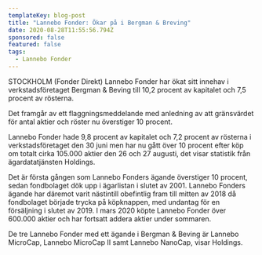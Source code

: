 ```yaml
---
templateKey: blog-post
title: "Lannebo Fonder: Ökar på i Bergman & Breving"
date: 2020-08-28T11:55:56.794Z
sponsored: false
featured: false
tags:
  - Lannebo Fonder
---
```

STOCKHOLM (Fonder Direkt) Lannebo Fonder har ökat sitt innehav i verkstadsföretaget Bergman & Beving till 10,2 procent av kapitalet och 7,5 procent av rösterna.

Det framgår av ett flaggningsmeddelande med anledning av att gränsvärdet för antal aktier och röster nu överstiger 10 procent.

Lannebo Fonder hade 9,8 procent av kapitalet och 7,2 procent av rösterna i verkstadsföretaget den 30 juni men har nu gått över 10 procent efter köp om totalt cirka 105.000 aktier den 26 och 27 augusti, det visar statistik från ägardatatjänsten Holdings.

Det är första gången som Lannebo Fonders ägande överstiger 10 procent, sedan fondbolaget dök upp i ägarlistan i slutet av 2001. Lannebo Fonders ägande har däremot varit nästintill obefintlig fram till mitten av 2018 då fondbolaget började trycka på köpknappen, med undantag för en försäljning i slutet av 2019. I mars 2020 köpte Lannebo Fonder över 600.000 aktier och har fortsatt addera aktier under sommaren.

De tre Lannebo Fonder med ett ägande i Bergman & Beving är Lannebo MicroCap, Lannebo MicroCap II samt Lannebo NanoCap, visar Holdings.